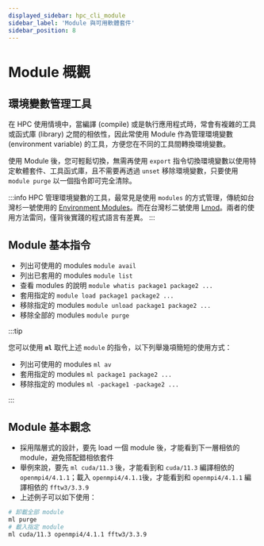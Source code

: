 ```yaml
---
displayed_sidebar: hpc_cli_module
sidebar_label: 'Module 與可用軟體套件'
sidebar_position: 8
---
```


# Module 概觀


## 環境變數管理工具

在 HPC 使用情境中，當編譯 (compile) 或是執行應用程式時，常會有複雜的工具或函式庫 (library) 之間的相依性，因此常使用 Module 作為管理環境變數 (environment variable) 的工具，方便您在不同的工具間轉換環境變數。

使用 Module 後，您可輕鬆切換，無需再使用 `export` 指令切換環境變數以使用特定軟體套件、工具函式庫，且不需要再透過 `unset` 移除環境變數，只要使用 `module purge` 以一個指令即可完全清除。
 
:::info
HPC 管理環境變數的工具，最常見是使用 `modules` 的方式管理，傳統如台灣杉一號使用的 [<ins>Environment Modules</ins>](http://modules.sourceforge.net)。而在台灣杉二號使用 [<ins>Lmod</ins>](https://lmod.readthedocs.io)。兩者的使用方法雷同，僅背後實踐的程式語言有差異。
::: 
 
## Module 基本指令 

- 列出可使用的 modules
 `module avail`
- 列出已套用的 modules
  `module list`
- 查看 modules 的說明
  `module whatis package1 package2 ...`
- 套用指定的
 `module load package1 package2 ...`
- 移除指定的 modules
  `module unload package1 package2 ...`
- 移除全部的 modules
  `module purge`

:::tip

您可以使用 **`ml`** 取代上述 `module` 的指令，以下列舉幾項簡短的使用方式：

- 列出可使用的 modules
 `ml av`
- 套用指定的 modules
 `ml package1 package2 ...`
- 移除指定的 modules
  `ml -package1 -package2 ...`

:::

## Module 基本觀念

- 採用階層式的設計，要先 load 一個 module 後，才能看到下一層相依的 module，避免搭配錯相依套件 
- 舉例來說，要先 `ml cuda/11.3` 後，才能看到和 `cuda/11.3` 編譯相依的 `openmpi4/4.1.1`；載入 `openmpi4/4.1.1`後，才能看到和 `openmpi4/4.1.1` 編譯相依的 `fftw3/3.3.9`
- 上述例子可以如下使用：
```bash
# 卸載全部 module
ml purge
# 載入指定 module
ml cuda/11.3 openmpi4/4.1.1 fftw3/3.3.9 
```